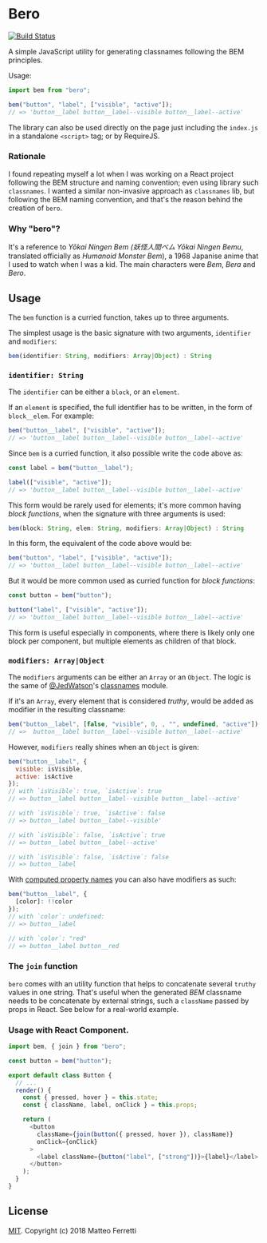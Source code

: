 # Bero

[![Build Status](https://travis-ci.com/ZER0/bero.svg?branch=master)](https://travis-ci.com/ZER0/bero)

A simple JavaScript utility for generating classnames following the BEM principles.

Usage:

```js
import bem from "bero";

bem("button", "label", ["visible", "active"]);
// => 'button__label button__label--visible button__label--active'
```

The library can also be used directly on the page just including the `index.js` in a standalone `<script>` tag; or by RequireJS.

### Rationale

I found repeating myself a lot when I was working on a React project following the BEM structure and naming convention; even using library such `classnames`.
I wanted a similar non-invasive approach as `classnames` lib, but following the BEM naming convention, and that's the reason behind the creation of `bero`.

### Why "bero"?

It's a reference to _Yōkai Ningen Bem (妖怪人間ベム Yōkai Ningen Bemu_, translated officially as _Humanoid Monster Bem_), a 1968 Japanise anime that I used to watch when I was a kid. The main characters were _Bem_, _Bera_ and _Bero_.

## Usage

The `bem` function is a curried function, takes up to three arguments.

The simplest usage is the basic signature with two arguments, `identifier` and `modifiers`:

```js
bem(identifier: String, modifiers: Array|Object) : String
```

### `identifier: String`

The `identifier` can be either a `block`, or an `element`.

If an `element` is specified, the full identifier has to be written, in the form of `block__elem`. For example:

```js
bem("button__label", ["visible", "active"]);
// => 'button__label button__label--visible button__label--active'
```

Since `bem` is a curried function, it also possible write the code above as:

```js
const label = bem("button__label");

label(["visible", "active"]);
// => 'button__label button__label--visible button__label--active'
```

This form would be rarely used for elements; it's more common having _block functions_, when the signature with three arguments is used:

```js
bem(block: String, elem: String, modifiers: Array|Object) : String
```

In this form, the equivalent of the code above would be:

```js
bem("button", "label", ["visible", "active"]);
// => 'button__label button__label--visible button__label--active'
```

But it would be more common used as curried function for _block functions_:

```js
const button = bem("button");

button("label", ["visible", "active"]);
// => 'button__label button__label--visible button__label--active'
```

This form is useful especially in components, where there is likely only one block per component, but multiple elements as children of that block.

### `modifiers: Array|Object`

The `modifiers` arguments can be either an `Array` or an `Object`.
The logic is the same of [@JedWatson](https://github.com/JedWatson)'s [classnames](https://github.com/JedWatson/classnames) module.

If it's an `Array`, every element that is considered _truthy_, would be
added as modifier in the resulting classname:

```js
bem("button__label", [false, "visible", 0, , "", undefined, "active"]);
// =>  button__label button__label--visible button__label--active'
```

However, `modifiers` really shines when an `Object` is given:

```js
bem("button__label", {
  visible: isVisible,
  active: isActive
});
// with `isVisible`: true, `isActive`: true
// => button__label button__label--visible button__label--active'

// with `isVisible`: true, `isActive`: false
// => button__label button__label--visible'

// with `isVisible`: false, `isActive`: true
// => button__label button__label--active'

// with `isVisible`: false, `isActive`: false
// => button__label
```

With [computed property names](https://developer.mozilla.org/en-US/docs/Web/JavaScript/Reference/Operators/Object_initializer#Computed_property_names) you can also have modifiers as such:

```js
bem("button__label", {
  [color]: !!color
});
// with `color`: undefined:
// => button__label

// with `color`: "red"
// => button__label button__red
```

### The `join` function

`bero` comes with an utility function that helps to concatenate several `truthy` values in one string. That's useful when the generated _BEM_ classname needs to
be concatenate by external strings, such a `className` passed by props in React. See below for a real-world example.

### Usage with React Component.

```js
import bem, { join } from "bero";

const button = bem("button");

export default class Button {
  // ...
  render() {
    const { pressed, hover } = this.state;
    const { className, label, onClick } = this.props;

    return (
      <button
        className={join(button({ pressed, hover }), className)}
        onClick={onClick}
      >
        <label className={button("label", ["strong"])}>{label}</label>
      </button>
    );
  }
}
```

## License

[MIT](LICENSE.md). Copyright (c) 2018 Matteo Ferretti
